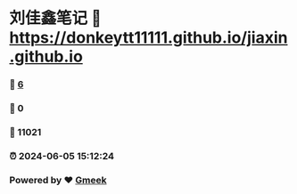 # 刘佳鑫笔记 :link: https://donkeytt11111.github.io/jiaxin.github.io 
### :page_facing_up: [6](https://donkeytt11111.github.io/jiaxin.github.io/tag.html) 
### :speech_balloon: 0 
### :hibiscus: 11021 
### :alarm_clock: 2024-06-05 15:12:24 
### Powered by :heart: [Gmeek](https://github.com/Meekdai/Gmeek)

